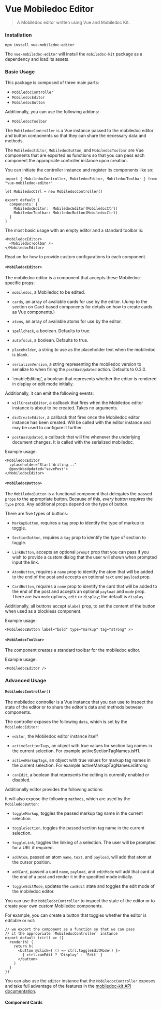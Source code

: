 # Vue Mobiledoc Editor

> A Mobiledoc editor written using Vue and Mobiledoc Kit.

### Installation

```
npm install vue-mobiledoc-editor
```

The `vue-mobiledoc-editor` will install the `mobiledoc-kit` package as a dependency and load its assets.

### Basic Usage

This package is composed of three main parts:

* `MobiledocController`
* `MobiledocEditor`
* `MobiledocButton`


Additionally, you can use the following addons:
* `MobiledocToolbar`


The `MobiledocController` is a Vue instance passed to the mobiledoc editor and button components so that they can share the necessary data and methods.

The `MobiledocEditor`, `MobiledocButton`, and `MobiledocToolbar` are Vue components that are exported as functions so that you can pass each component the appropriate controller instance upon creation.


You can initiate the controller instance and register its components like so:

```
import { MobiledocController, MobiledocEditor, MobiledocToolbar } from "vue-mobiledoc-editor"

let MobiledocCtrl = new MobiledocController()

export default {
  components: {
    MobiledocEditor:  MobiledocEditor(MobiledocCtrl)
    MobiledocToolbar: MobiledocButton(MobiledocCtrl)
  }
}

```


The most basic usage with an empty editor and a standard toolbar is:

```
<MobiledocEditor>
  <MobiledocToolbar />
</MobiledocEditor>
```


Read on for how to provide custom configurations to each component.

#### `<MobiledocEditor>`

The mobiledoc editor is a component that accepts these Mobiledoc-specific props:

* `mobiledoc`, a Mobiledoc to be edited.

* `cards`, an array of available cards for use by the editor. (Jump to the section on Card-based components for details on how to create cards as Vue components.)

* `atoms`, an array of available atoms for use by the editor.

* `spellcheck`, a boolean. Defaults to true.

* `autofocus`, a boolean. Defaults to true.

* `placeholder`, a string to use as the placeholder text when the mobiledoc is blank.

* `serializeVersion`, a string representing the mobiledoc version to serialize to when firing the `postWasUpdated` action. Defaults to 0.3.0.

* 'enableEditing', a boolean that represents whether the editor is rendered in display or edit mode initially.

Additionally, it can emit the following events:

* `willCreateEditor`, a callback that fires when the Mobiledoc editor instance is about to be created. Takes no arguments.

* `didCreateEditor`, a callback that fires once the Mobiledoc editor instance has been created. Will be called with the editor instance and may be used to configure it further.

* `postWasUpdated`, a callback that will fire whenever the underlying document changes. It is called with the serialized mobiledoc.

Example usage:

```
<MobiledocEditor
  :placeholder="Start Writing..."
  @postWasUpdated="savePost">
</MobiledocEditor>
```

#### `<MobiledocButton>`

The `MobiledocButton` is a functional component that delegates the passed `props` to the appropriate button. Because of this, *every button requires* the `type` prop. Any additional props depend on the type of button.

There are five types of buttons:

* `MarkupButton`, requires a `tag` prop to identify the type of markup to toggle.

* `SectionButton`, requires a `tag` prop to identify the type of section to toggle.

* `LinkButton`, accepts an optional `prompt` prop that you can pass if you wish to provide a custom dialog that the user will shown when prompted input the link.

* `AtomButton`, requires a `name` prop to identify the atom that will be added to the end of the post and accepts an optional `text` and `payload` prop.

* `CardButton`, requires a `name` prop to identify the card that will be added to the end of the post and accepts an optional `payload` and `mode` prop. There are two `mode` options, `edit` or `display`; the default is `display`.

Additionally, all buttons accept a`label` prop, to set the content of the button when used as a blockless component.

Example usage:

```
<MobiledocButton label="bold" type="markup" tag="strong" />
```

#### `<MobiledocToolbar>`

The component creates a standard toolbar for the mobiledoc editor.

Example usage:

```
<MobiledocEditor />
```

### Advanced Usage

#### `MobiledocController()`

The mobiledoc controller is a Vue instance that you can use to inspect the state of the editor or to share the editor's data and methods between components.

The controller exposes the following `data`, which is set by the `MobiledocEditor`:

* `editor`, the Mobiledoc editor instance itself

* `activeSectionTags`, an object with true values for section tag names in the current selection. For example activeSectionTagNames.isH1.

* `activeMarkupTags`, an object with true values for markup tag names in the current selection. For example activeMarkupTagNames.isStrong

* `canEdit`, a boolean that represents the editing is currently enabled or disabled.

Additionally editor provides the following actions:

It will also expose the following `methods`, which are used by the `MobiledocButton`:

* `toggleMarkup`, toggles the passed markup tag name in the current selection.

* `toggleSection`, toggles the passed section tag name in the current selection.

* `toggleLink`, toggles the linking of a selection. The user will be prompted for a URL if required.

* `addAtom`, passed an atom `name`, `text`, and `payload`, will add that atom at the cursor position.

* `addCard`, passed a card `name`, `payload`, and `editMode` will add that card at the end of a post and render it in the specified mode initially.

* `toggleEditMode`, updates the `canEdit` state and toggles the edit mode of the mobiledoc editor.

You can use the `MobiledocController` to inspect the state of the editor or to create your own custom Mobiledoc components.

For example, you can create a button that toggles whether the editor is editable or not:

```
// we export the component as a function so that we can pass
// it the appropriate `MobiledocController` instance
export default (ctrl) => ({
  render(h) {
    return h(
      <button @click={ () => ctrl.toggleEditMode() }>
        { ctrl.canEdit ? 'Display' : 'Edit' }
      </button>
    )
  }
})
```


You can also use the `editor` instance that the `MobiledocController` exposes and take full advantage of the features in the [mobiledoc-kit API documentation](http://bustlelabs.github.io/mobiledoc-kit/demo/docs/).

#### Component Cards
